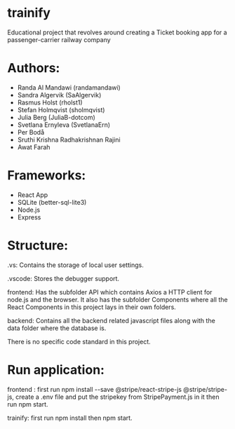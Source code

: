 # trainify
Educational project that revolves around creating a Ticket booking app for a passenger-carrier railway company

# Authors:

* Randa Al Mandawi (randamandawi)
* Sandra Algervik (SaAlgervik)
* Rasmus Holst (rholst1)
* Stefan Holmqvist (sholmqvist)
* Julia Berg (JuliaB-dotcom)
* Svetlana Ernyleva (SvetlanaErn)
* Per Bodå
* Sruthi Krishna Radhakrishnan Rajini
* Awat Farah

# Frameworks:

* React App
* SQLite (better-sql-lite3)
* Node.js
* Express 

# Structure:

.vs: Contains the storage of local user settings.

.vscode: Stores the debugger support.

frontend: Has the subfolder API which contains Axios a HTTP client for node.js and the browser. It also has the subfolder Components where all the React Components in this project lays in their own folders.

backend: Contains all the backend related javascript files along with the data folder where the database is.
 
There is no specific code standard in this project.


# Run application:
 
frontend : first run npm install --save @stripe/react-stripe-js @stripe/stripe-js,
create a .env file and put the stripekey from StripePayment.js in it 
then run npm start.

trainify: first run npm install then npm start.


